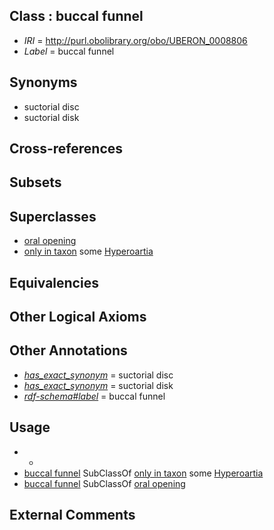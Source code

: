 
## Class : buccal funnel

 * *IRI* = http://purl.obolibrary.org/obo/UBERON_0008806
 * *Label* = buccal funnel

## Synonyms

 * suctorial disc
 * suctorial disk

## Cross-references


## Subsets


## Superclasses

 * [oral opening](../../UBERON/66/UBERON_0000166.md)
 * [only in taxon](../../RO/60/RO_0002160.md) some [Hyperoartia](../../NCBITaxon/69/NCBITaxon_117569.md)

## Equivalencies


## Other Logical Axioms


## Other Annotations

 * *[has_exact_synonym](../../ym/oboInOwl#hasExactSynonym.md)* = suctorial disc
 * *[has_exact_synonym](../../ym/oboInOwl#hasExactSynonym.md)* = suctorial disk
 * *[rdf-schema#label](../../el/rdf-schema#label.md)* = buccal funnel

## Usage

 * -
 * [buccal funnel](../../UBERON/06/UBERON_0008806.md) SubClassOf [only in taxon](../../RO/60/RO_0002160.md) some [Hyperoartia](../../NCBITaxon/69/NCBITaxon_117569.md)
 * [buccal funnel](../../UBERON/06/UBERON_0008806.md) SubClassOf [oral opening](../../UBERON/66/UBERON_0000166.md)

## External Comments

